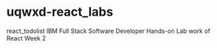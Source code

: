 # uqwxd-react_labs
react_todolist
IBM Full Stack Software Developer Hands-on Lab work of React Week 2
